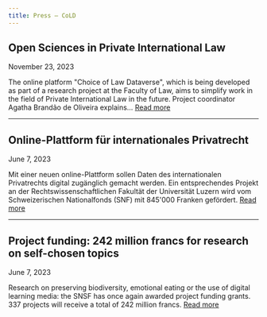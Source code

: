 ```yaml
---
title: Press — CoLD
---
```


## Open Sciences in Private International Law

November 23, 2023

The online platform "Choice of Law Dataverse", which is being developed as part of a research project at the Faculty of Law, aims to simplify work in the field of Private International Law in the future. Project coordinator Agatha Brandão de Oliveira explains… <a href="https://www.unilu.ch/en/news/open-science-im-internationalen-privatrecht-8079/" target="_blank">Read more</a>

---

## Online-Plattform für internationales Privatrecht

June 7, 2023

Mit einer neuen online-Plattform sollen Daten des internationalen Privatrechts digital zugänglich gemacht werden. Ein entsprechendes Projekt an der Rechtswissenschaftlichen Fakultät der Universität Luzern wird vom Schweizerischen Nationalfonds (SNF) mit 845'000 Franken gefördert. <a href="https://www.unilu.ch/news/online-plattform-fuer-internationales-privatrecht-7653/" target="_blank">Read more</a>

---

## Project funding: 242 million francs for research on self-chosen topics

June 7, 2023

Research on preserving biodiversity, emotional eating or the use of digital learning media: the SNSF has once again awarded project funding grants. 337 projects will receive a total of 242 million francs. <a href="https://www.snf.ch/en/ckAW2GIICmVebi46/news/project-funding-242-million-francs-for-research-on-self-chosen-topics" target="_blank">Read more</a>
